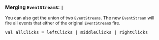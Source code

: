 ### Merging `EventStream`s: `|`

You can also get the union of two `EventStreams`. The
new `EventStream` will fire all events that either of the
original `EventStream`s fire.

<pre class="brush:scala">
val allClicks = leftClicks | middleClicks | rightClicks
</pre>

 <div data-lift="DemoPane?snippet=EventStream_union"></div>
